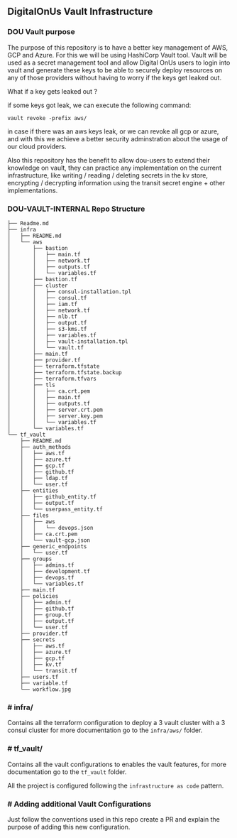 ## DigitalOnUs Vault Infrastructure

### **DOU Vault purpose**

The purpose of this repository is to have a better key management of AWS, GCP and Azure. For this we will be using HashiCorp Vault tool. Vault will be used as a secret management tool and allow Digital OnUs users to login into vault and generate these keys to be able to securely deploy resources on any of those providers without having to worry if the keys get leaked out.

What if a key gets leaked out ?

if some keys got leak, we can execute the following command:

```
vault revoke -prefix aws/
```

in case if there was an aws keys leak, or we can revoke all gcp or azure, and with this we achieve a better security adminstration about the usage of our cloud providers.


Also this repository has the benefit to allow dou-users to extend their knowledge on vault, they can practice any implementation on the current infrastructure, like writing / reading / deleting secrets in the kv store, encrypting / decrypting information using the transit secret engine + other implementations.


### **DOU-VAULT-INTERNAL Repo Structure**

```
├── Readme.md
├── infra
│   ├── README.md
│   └── aws
│       ├── bastion
│       │   ├── main.tf
│       │   ├── network.tf
│       │   ├── outputs.tf
│       │   └── variables.tf
│       ├── bastion.tf
│       ├── cluster
│       │   ├── consul-installation.tpl
│       │   ├── consul.tf
│       │   ├── iam.tf
│       │   ├── network.tf
│       │   ├── nlb.tf
│       │   ├── output.tf
│       │   ├── s3-kms.tf
│       │   ├── variables.tf
│       │   ├── vault-installation.tpl
│       │   └── vault.tf
│       ├── main.tf
│       ├── provider.tf
│       ├── terraform.tfstate
│       ├── terraform.tfstate.backup
│       ├── terraform.tfvars
│       ├── tls
│       │   ├── ca.crt.pem
│       │   ├── main.tf
│       │   ├── outputs.tf
│       │   ├── server.crt.pem
│       │   ├── server.key.pem
│       │   └── variables.tf
│       └── variables.tf
└── tf_vault
    ├── README.md
    ├── auth_methods
    │   ├── aws.tf
    │   ├── azure.tf
    │   ├── gcp.tf
    │   ├── github.tf
    │   ├── ldap.tf
    │   └── user.tf
    ├── entities
    │   ├── github_entity.tf
    │   ├── output.tf
    │   └── userpass_entity.tf
    ├── files
    │   ├── aws
    │   │   └── devops.json
    │   ├── ca.crt.pem
    │   └── vault-gcp.json
    ├── generic_endpoints
    │   └── user.tf
    ├── groups
    │   ├── admins.tf
    │   ├── development.tf
    │   ├── devops.tf
    │   └── variables.tf
    ├── main.tf
    ├── policies
    │   ├── admin.tf
    │   ├── github.tf
    │   ├── group.tf
    │   ├── output.tf
    │   └── user.tf
    ├── provider.tf
    ├── secrets
    │   ├── aws.tf
    │   ├── azure.tf
    │   ├── gcp.tf
    │   ├── kv.tf
    │   └── transit.tf
    ├── users.tf
    ├── variable.tf
    └── workflow.jpg
```


### # **infra/**

Contains all the terraform configuration to deploy a 3 vault cluster with a 3 consul cluster for more documentation go to the `infra/aws/` folder.

### # **tf_vault/**

Contains all the vault configurations to enables the vault features, for more documentation go to the `tf_vault` folder.

All the project is configured following the `infrastructure as code` pattern.

### # **Adding additional Vault Configurations**

Just follow the conventions used in this repo create a PR and explain the purpose of adding this new configuration.